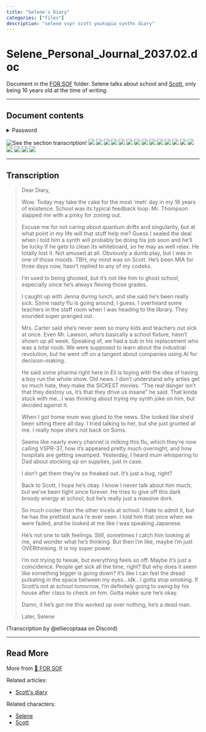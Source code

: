 ```yaml
---
title: "Selene's Diary"
categories: ["files"]
description: "selene vspr scott youtopia synths diary"
---
```

# Selene_Personal_Journal_2037.02.doc

Document in the [FOR SOF](for-sof) folder. Selene talks about school and [Scott](scott_personal_journal), only 
being 16 years old at the time of writing.

***

## Document contents

<details class="password">
  <summary>Password</summary>

0003
</details>

![See the section transcription!](../../Resources/files/selene_diary/0.jpg)
![](../../Resources/files/selene_diary/1.jpg)
![](../../Resources/files/selene_diary/2.jpg)
![](../../Resources/files/selene_diary/3.jpg)
![](../../Resources/files/selene_diary/4.jpg)
![](../../Resources/files/selene_diary/5.jpg)
![](../../Resources/files/selene_diary/6.jpg)
![](../../Resources/files/selene_diary/7.jpg)
![](../../Resources/files/selene_diary/8.jpg)
![](../../Resources/files/selene_diary/9.jpg)
![](../../Resources/files/selene_diary/10.jpg)
![](../../Resources/files/selene_diary/11.jpg)
![](../../Resources/files/selene_diary/12.jpg)
![](../../Resources/files/selene_diary/13.jpg)
![](../../Resources/files/selene_diary/14.jpg)
![](../../Resources/files/selene_diary/15.jpg)
![](../../Resources/files/selene_diary/16.jpg)
![](../../Resources/files/selene_diary/17.jpg)
![](../../Resources/files/selene_diary/18.jpg)

***

## Transcription

> Dear Diary,
>
> Wow. Today may take the cake for the most ‘meh’ day in my 16 years of existence. School was its typical feedback loop. Mr. Thompson slapped me with a pinky for zoning out.
>
> Excuse me for not caring about quantum drifts and singularity, but at what point in my life will that stuff help me? Guess I sealed the deal when I told him a synth will probably be doing his job soon and he’ll be lucky if he gets to clean its whiteboard, so he may as well relax. He totally lost it. Not amused at all.
Obviously a dumb play, but I was in one of those moods. TBH, my mind was on Scott. He’s been MIA for three days now, hasn’t replied to any of my codeks.
>
> I’m used to being ghosted, but it’s not like him to ghost school, especially since he’s always flexing those grades.
>
> I caught up with Jenna during lunch, and she said he’s been really sick. Some nasty flu is going around, I guess. I overheard some teachers in the staff room when I was heading to the library. They sounded super pranged out.
>
> Mrs. Carter said she’s never seen so many kids and teachers out sick at once. Even Mr. Lawson, who’s basically a school fixture, hasn’t shown up all week.
Speaking of, we had a sub in his replacement who was a total noob. We were supposed to learn about the industrial revolution, but he went off on a tangent about companies using AI for decision-making.
>
> He said some pharma right here in Eli is toying with the idea of having a boy run the whole show. Old news. I don’t understand why arties get so much hate, they make the SICKEST movies. “The real danger isn’t that they destroy us, it’s that they drive us insane” he said.
That kinda stuck with me…I was thinking about trying my synth joke on him, but decided against it.
>
> When I got home mum was glued to the news. She looked like she’d been sitting there all day. I tried talking to her, but she just grunted at me. I really hope she’s not back on Soms.
>
> Seems like nearly every channel is milking this flu, which they’re now calling VSPR-37, how it’s appeared pretty much overnight, and how hospitals are getting swamped. Yesterday, I heard mum whispering to Dad about stocking up on supplies, just in case.
>
> I don’t get them they’re so freaked out. It’s just a bug, right?
>
> Back to Scott, I hope he’s okay. I know I never talk about him much, but we’ve been tight since forever. He tries to give off this dark broody energy at school, but he’s really just a massive dork.
>
> So much cooler than the other incels at school. I hate to admit it, but he has the prettiest aura i’e ever seen. I told him that once when we were faded, and he looked at me like I was speaking Japanese.
>
> He’s not one to talk feelings. Still, sometimes I catch him looking at me, and wonder what he’s thinking. But then I’m like, maybe I’m just OVERthinking. It is my super power.
>
> I’m not trying to tweak, but everything feels so off. Maybe it’s just a coincidence. People get sick all the time, right? But why does it seem like something bigger is going down? It’s like I can feel the dread pulsating in the space between my eyes…idk…I gotta stop smoking.
> If Scott’s not at school tomorrow, I’m definitely going to swing by his house after class to check on him. Gotta make sure he’s okay.
>
> Damn, it he’s got me this worked up over nothing, he’s a dead man.
>
> Later,
> Selene

(Transcription by @elliecoptaaa on Discord)

***

## Read More

More from [📁 FOR SOF](./for-sof)

Related articles:

- [Scott's diary](scott_personal_journal)

Related characters:

- [Selene](../characters/selene)
- [Scott](../characters/syko)
